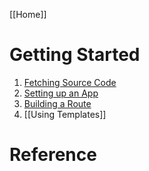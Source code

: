 [[Home]]

# Getting Started

1. [Fetching Source Code](Getting-Started)
1. [Setting up an App](Setting-Up-Your-First-App)
1. [Building a Route](Building-Your-First-Route)
1. [[Using Templates]]

# Reference
